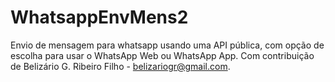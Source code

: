 # WhatsappEnvMens2
Envio de mensagem para whatsapp usando uma API pública, com opção de escolha para usar o WhatsApp Web ou WhatsApp App.
Com contribuição de Belizário G. Ribeiro Filho - belizariogr@gmail.com.
